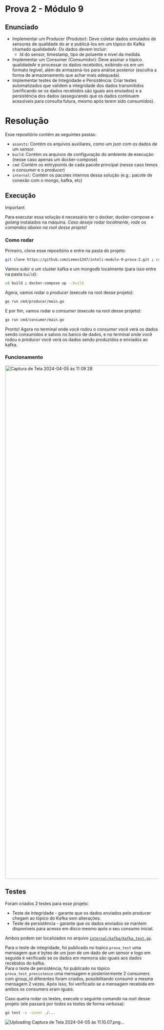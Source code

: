 # Prova 2 - Módulo 9

## Enunciado

- Implementar um Producer (Produtor): Deve coletar dados simulados de sensores de qualidade do ar e publicá-los em um tópico do Kafka chamado qualidadeAr. Os dados devem incluir:
  - Id do sensor, timestamp, tipo de poluente e nivel da medida.
- Implementar um Consumer (Consumidor): Deve assinar o tópico qualidadeAr e processar os dados recebidos, exibindo-os em um formato legível, além de armazená-los para análise posterior (escolha a forma de armazenamento que achar mais adequada).
- Implementar testes de Integridade e Persistência: Criar testes automatizados que validem a integridade dos dados transmitidos (verificando se os dados recebidos são iguais aos enviados) e a persistência dos dados (assegurando que os dados continuem acessíveis para consulta futura, mesmo após terem sido consumidos).

# Resolução

Esse repositório contém as seguintes pastas:

- `assests`: Contém os arquivos auxiliares, como um json com os dados de um sensor.
- `build`: Contém os arquivos de configuração do ambiente de execução (nesse caso apenas um docker-compose)
- `cmd`: Contém os entrypoints de cada pacote principal (nesse caso temos o _consumer_ e o _producer_)
- `internal`: Contém os pacotes internos dessa solução (e.g.: pacote de conexão com o mongo, kafka, etc)

## Execução

> [!IMPORTANT]  
> Para executar essa solução é necessário ter o docker, docker-compose e _golang_ instalados na máquina. _*Caso deseje rodar localmente, rode os comandos abaixo na root desse projeto!*_

### Como rodar

Primeiro, clone esse repositório e entre na pasta do projeto:

```bash
git clone https://github.com/Lemos1347/inteli-modulo-9-prova-2.git ; cd inteli-modulo-9-prova-2
```

Vamos subir o um cluster kafka e um mongodb localmente (para isso entre na pasta `build`):

```bash
cd build ; docker-compose up --build
```

Agora, vamos rodar o _producer_ (execute na root desse projeto):

```bash
go run cmd/producer/main.go
```

E por fim, vamos rodar o _consumer_ (execute na root desse projeto):

```bash
go run cmd/consumer/main.go
```

Pronto! Agora no terminal onde você rodou o _consumer_ você verá os dados sendo consumidos e salvos no banco de dados, e no terminal onde você rodou o _producer_ você verá os dados sendo produzidos e enviados ao kafka.

### Funcionamento
<img width="1680" alt="Captura de Tela 2024-04-05 às 11 09 28" src="https://github.com/Lemos1347/inteli-modulo-9-prova-2/assets/99190347/49ace736-801b-44bc-83ae-a4ebbb5c340d">

## Testes

Foram criados 2 testes para esse projeto:

- Teste de integridade - garante que os dados enviados pelo producer chegam ao tópico do Kafka sem alterações.
- Teste de persistência - garante que os dados enviados se mantem disponíveis para acesso em disco mesmo após o seu consumo inicial.

Ambos podem ser localizados no arquivo [`internal/kafka/kafka_test.go`](internal/kafka/kafka_test.go).

Para o teste de integridade, foi publicado no topico `prova_test` uma mensagem que é bytes de um json de um dado de um sensor e logo em seguida é verificado se os dados em memoria são iguais aos dados recebidos do kafka.  
Para o teste de persistência, foi publicado no tópico `prova_test_presistence` uma mensagem e posteriormente 2 consumers com group_id diferentes foram criados, possibilitando consumir a mesma mensagem 2 vezes. Após isso, foi verificado se a mensagem recebida em ambos os consumers eram iguais.  

Caso queira rodar os testes, execute o seguinte comando na root desse projeto (ele passará por todos os testes de forma verbosa):
```bash
go test -v -cover ./...
```

![Uploading Captura de Tela 2024-04-05 às 11.10.07.png…]()
